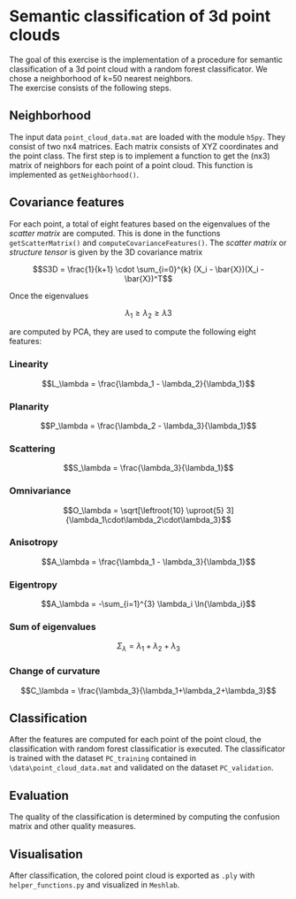 # Semantic classification of 3d point clouds

The goal of this exercise is the implementation of a procedure for semantic classification of a 3d point cloud with a random forest classificator.
We chose a neighborhood of k=50 nearest neighbors.<br>
The exercise consists of the following steps.

## Neighborhood 
The input data `point_cloud_data.mat` are loaded with the module `h5py`. They consist of two nx4 matrices.
Each matrix consists of XYZ coordinates and the point class. The first step is to implement a function to get the (nx3) matrix of neighbors for each point of a point cloud.
This function is implemented as `getNeighborhood()`.

## Covariance features
For each point, a total of eight features based on the eigenvalues of the *scatter matrix* are computed. This is done in the functions `getScatterMatrix()` and `computeCovarianceFeatures()`.
The *scatter matrix* or *structure tensor* is given by the 3D covariance matrix
```math
S3D = \frac{1}{k+1} \cdot \sum_{i=0}^{k} (X_i - \bar{X})(X_i - \bar{X})^T
```
Once the eigenvalues 
```math
\lambda_1 \geq \lambda_2 \geq \lambda3
```
are computed by PCA, they are used to compute the following eight features:

### Linearity
```math
L_\lambda = \frac{\lambda_1 - \lambda_2}{\lambda_1}
```

### Planarity
```math
P_\lambda = \frac{\lambda_2 - \lambda_3}{\lambda_1}
```

### Scattering
```math
S_\lambda = \frac{\lambda_3}{\lambda_1}
```

### Omnivariance
```math
O_\lambda = \sqrt[\leftroot{10} \uproot{5} 3]{\lambda_1\cdot\lambda_2\cdot\lambda_3}
```

### Anisotropy
```math
A_\lambda = \frac{\lambda_1 - \lambda_3}{\lambda_1}
```

### Eigentropy
```math
A_\lambda = -\sum_{i=1}^{3} \lambda_i \ln{\lambda_i}
```

### Sum of eigenvalues
```math
\Sigma_\lambda = \lambda_1 + \lambda_2 + \lambda_3
```

### Change of curvature
```math
C_\lambda = \frac{\lambda_3}{\lambda_1+\lambda_2+\lambda_3}
```

## Classification
After the features are computed for each point of the point cloud, the classification with random forest classificatior is executed.
The classificator is trained with the dataset `PC_training` contained in `\data\point_cloud_data.mat` and validated on the dataset `PC_validation`.

## Evaluation
The quality of the classification is determined by computing the confusion matrix and other quality measures.

## Visualisation
After classification, the colored point cloud is exported as `.ply` with `helper_functions.py` and visualized in `Meshlab`.
